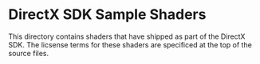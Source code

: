DirectX SDK Sample Shaders
==========================

This directory contains shaders that have shipped as part of the DirectX SDK.
The licsense terms for these shaders are specificed at the top of the source files.